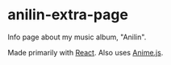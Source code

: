 # anilin-extra-page
Info page about my music album, "Anilin".

Made primarily with [React](https://github.com/facebook/react). Also uses [Anime.js](https://github.com/juliangarnier/anime).
